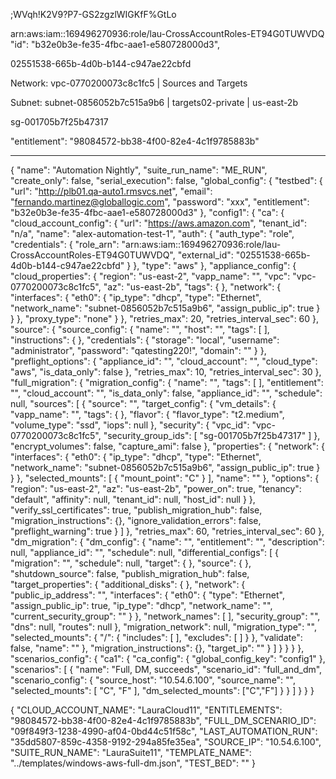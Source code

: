 
;WVqh!K2V9?P7-GS2zgzlWIGKfF%GtLo

arn:aws:iam::169496270936:role/lau-CrossAccountRoles-ET94G0TUWVDQ
            "id": "b32e0b3e-fe35-4fbc-aae1-e580728000d3",

	
02551538-665b-4d0b-b144-c947ae22cbfd

Network: vpc-0770200073c8c1fc5 | Sources and Targets

Subnet: subnet-0856052b7c515a9b6 | targets02-private | us-east-2b

sg-001705b7f25b47317


"entitlement": "98084572-bb38-4f00-82e4-4c1f9785883b"



------------------------
{
  "name": "Automation Nightly",
  "suite_run_name": "ME_RUN",
  "create_only": false,
  "serial_execution": false,
  "global_config": {
    "testbed": {
      "url": "http://plb01.qa-auto1.rmsvcs.net",
      "email": "fernando.martinez@globallogic.com",
      "password": "xxx",
      "entitlement": "b32e0b3e-fe35-4fbc-aae1-e580728000d3"
    },
    "config1": {
      "ca": {
        "cloud_account_config": {
          "url": "https://aws.amazon.com",
          "tenant_id": "n/a",
          "name": "alex-automation-test-1",
          "auth": {
            "auth_type": "role",
            "credentials": {
              "role_arn": "arn:aws:iam::169496270936:role/lau-CrossAccountRoles-ET94G0TUWVDQ",
              "external_id": "02551538-665b-4d0b-b144-c947ae22cbfd"
            }
          },
          "type": "aws"
        },
        "appliance_config": {
          "cloud_properties": {
            "region": "us-east-2",
            "vapp_name": "",
            "vpc": "vpc-0770200073c8c1fc5",
            "az": "us-east-2b",
            "tags": {
            },
            "network": {
              "interfaces": {
                "eth0": {
                  "ip_type": "dhcp",
                  "type": "Ethernet",
                  "network_name": "subnet-0856052b7c515a9b6",
                  "assign_public_ip": true
                }
              }
            },
            "proxy_type": "none"
          }
        },
        "retries_max": 20,
        "retries_interval_sec": 60
      },
      "source": {
        "source_config": {
          "name": "",
          "host": "",
          "tags": [
          ],
          "instructions": {
          },
          "credentials": {
            "storage": "local",
            "username": "administrator",
            "password": "qatesting220!",
            "domain": ""
          }
        },
        "preflight_options": {
          "appliance_id": "",
          "cloud_account": "",
          "cloud_type": "aws",
          "is_data_only": false
        },
        "retries_max": 10,
        "retries_interval_sec": 30
      },
      "full_migration": {
        "migration_config": {
          "name": "",
          "tags": [
          ],
          "entitlement": "",
          "cloud_account": "",
          "is_data_only": false,
          "appliance_id": "",
          "schedule": null,
          "sources": [
            {
              "source": "",
              "target_config": {
                "vm_details": {
                  "vapp_name": "",
                  "tags": {
                  },
                  "flavor": {
                    "flavor_type": "t2.medium",
                    "volume_type": "ssd",
                    "iops": null
                  },
                  "security": {
                    "vpc_id": "vpc-0770200073c8c1fc5",
                    "security_group_ids": [
                      "sg-001705b7f25b47317"
                    ]
                  },
                  "encrypt_volumes": false,
                  "capture_ami": false
                },
                "properties": {
                  "network": {
                    "interfaces": {
                      "eth0": {
                        "ip_type": "dhcp",
                        "type": "Ethernet",
                        "network_name": "subnet-0856052b7c515a9b6",
                        "assign_public_ip": true
                      }
                    }
                  },
                  "selected_mounts": [
                    {
                      "mount_point": "C"
                    }
                  ],
                  "name": ""
                },
                "options": {
                  "region": "us-east-2",
                  "az": "us-east-2b",
                  "power_on": true,
                  "tenancy": "default",
                  "affinity": null,
                  "tenant_id": null,
                  "host_id": null
                }
              },
              "verify_ssl_certificates": true,
              "publish_migration_hub": false,
              "migration_instructions": {},
              "ignore_validation_errors": false,
              "preflight_warning": true
            }
          ]
        },
        "retries_max": 60,
        "retries_interval_sec": 60
      },
      "dm_migration": {
        "dm_config": {
          "name": "",
          "entitlement": "",
          "description": null,
          "appliance_id": "",
          "schedule": null,
          "differential_configs": [
            {
              "migration": "",
              "schedule": null,
              "target": {
              },
              "source": {
              },
              "shutdown_source": false,
              "publish_migration_hub": false,
              "target_properties": {
                "additional_disks": {
                },
                "network": {
                  "public_ip_address": "",
                  "interfaces": {
                    "eth0": {
                      "type": "Ethernet",
                      "assign_public_ip": true,
                      "ip_type": "dhcp",
                      "network_name": "",
                      "current_security_group": ""
                    }
                  },
                  "network_names": [
                  ],
                  "security_group": "",
                  "dns": null,
                  "routes": null
                },
                "migration_network": null,
                "migration_type": "",
                "selected_mounts": {
                  "/": {
                    "includes": [
                    ],
                    "excludes": [
                    ]
                  }
                },
                "validate": false,
                "name": ""
              },
              "migration_instructions": {},
              "target_ip": ""
            }
          ]
        }
      }
    }
  },
  "scenarios_config": {
    "ca1": {
      "ca_config": {
        "global_config_key": "config1"
      },
      "scenarios": [
        {
          "name": "Full, DM, succeeds",
          "scenario_id": "full_and_dm",
          "scenario_config": {
            "source_host": "10.54.6.100",
            "source_name": "",
            "selected_mounts": [
              "C", "F"
            ],
            "dm_selected_mounts": ["C","F"]
          }
        }
      ]
    }
  }
}


{
    "CLOUD_ACCOUNT_NAME": "LauraCloud11",
    "ENTITLEMENTS": "98084572-bb38-4f00-82e4-4c1f9785883b",
    "FULL_DM_SCENARIO_ID": "09f849f3-1238-4990-af04-0bd44c51f58c",
    "LAST_AUTOMATION_RUN": "35dd5807-859c-4358-9192-294a85fe35ea",
    "SOURCE_IP": "10.54.6.100",
    "SUITE_RUN_NAME": "LauraSuite11",
    "TEMPLATE_NAME": "../templates/windows-aws-full-dm.json",
    "TEST_BED": ""
}
